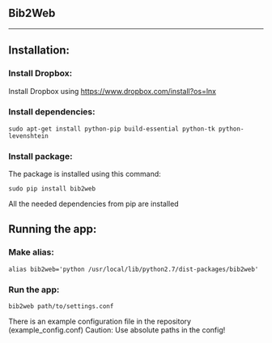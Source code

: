 Bib2Web
-------
-------

Installation:
------------

### Install Dropbox:
Install Dropbox using https://www.dropbox.com/install?os=lnx

### Install dependencies:

    sudo apt-get install python-pip build-essential python-tk python-levenshtein

### Install package:
The package is installed using this command:

    sudo pip install bib2web
All the needed dependencies from pip are installed

Running the app:
---------------

### Make alias:

    alias bib2web='python /usr/local/lib/python2.7/dist-packages/bib2web'
    
### Run the app:

    bib2web path/to/settings.conf

There is an example configuration file in the repository (example_config.conf)
Caution: Use absolute paths in the config!

